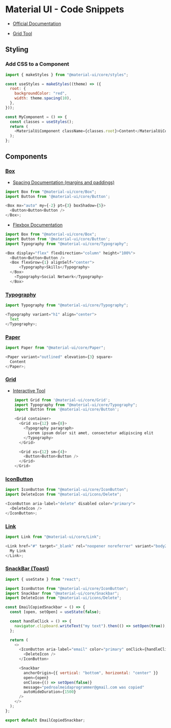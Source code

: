 # Material UI - Code Snippets

- [Official Documentation](https://material-ui.com/)

- [Grid Tool](https://material-ui.com/components/grid/#interactive)

## Styling

### Add CSS to a Component

```javascript
import { makeStyles } from "@material-ui/core/styles";

const useStyles = makeStyles((theme) => ({
  root: {
    backgroundColor: "red",
    width: theme.spacing(10),
  },
}));

const MyComponent = () => {
  const classes = useStyles();
  return (
    <MaterialUiComponent className={classes.root}>Content</MaterialUiComponent>
  );
};
```

## Components

### [Box](https://material-ui.com/components/box/#box)

- [Spacing Documentation (margins and paddings)](https://material-ui.com/system/spacing/)

```javascript
import Box from "@material-ui/core/Box";
import Button from '@material-ui/core/Button';

<Box mx="auto" my={-2} pt={3} boxShadow={5}>
  <Button>Button<Button />
</Box>;
```

- [Flexbox Documentation](https://material-ui.com/system/flexbox/#flexbox)

```javascript
import Box from "@material-ui/core/Box";
import Button from '@material-ui/core/Button';
import Typography from "@material-ui/core/Typography";

<Box display="flex" flexDirection="column" height="100%">
  <Button>Button<Button />
  <Box flexGrow={1} alignSelf="center">
      <Typography>Skills</Typography>
  </Box>
    <Typography>Social Network</Typography>
  </Box>
```

### [Typography](https://material-ui.com/components/typography/#typography)

```javascript
import Typography from "@material-ui/core/Typography";

<Typography variant="h1" align="center">
  Text
</Typography>;
```

### [Paper](https://material-ui.com/pt/api/paper/)

```javascript
import Paper from "@material-ui/core/Paper";

<Paper variant="outlined" elevation={3} square>
  Content
</Paper>;
```

### [Grid](https://material-ui.com/components/grid/)

- [Interactive Tool](https://material-ui.com/components/grid/#interactive)

```javascript
    import Grid from '@material-ui/core/Grid';
    import Typography from "@material-ui/core/Typography";
    import Button from '@material-ui/core/Button';

    <Grid container>
      <Grid xs={12} sm={8}>
        <Typography paragraph>
          Lorem ipsum dolor sit amet, consectetur adipiscing elit
        </Typography>
      </Grid>

      <Grid xs={12} sm={4}>
        <Button>Button<Button />
      </Grid>
    </Grid>
```

### [IconButton](https://material-ui.com/components/buttons/#icon-buttons)

```javascript
import IconButton from "@material-ui/core/IconButton";
import DeleteIcon from "@material-ui/icons/Delete";

<IconButton aria-label="delete" disabled color="primary">
  <DeleteIcon />
</IconButton>;
```

### [Link](https://material-ui.com/components/links/)

```javascript
import Link from "@material-ui/core/Link";

<Link href="#" target="_blank" rel="noopener noreferrer" variant="body2">
  My Link
</Link>;
```

### [SnackBar (Toast)](https://material-ui.com/api/snackbar/)

```javascript
import { useState } from "react";

import IconButton from "@material-ui/core/IconButton";
import Snackbar from "@material-ui/core/Snackbar";
import DeleteIcon from "@material-ui/icons/Delete";

const EmailCopiedSnackbar = () => {
  const [open, setOpen] = useState(false);

  const handleClick = () => {
    navigator.clipboard.writeText("my text").then(() => setOpen(true));
  };

  return (
    <>
      <IconButton aria-label="email" color="primary" onClick={handleClick}>
        <DeleteIcon />
      </IconButton>

      <Snackbar
        anchorOrigin={{ vertical: "bottom", horizontal: "center" }}
        open={open}
        onClose={() => setOpen(false)}
        message="pedroalmeidaprogrammer@gmail.com was copied"
        autoHideDuration={1500}
      />
    </>
  );
};

export default EmailCopiedSnackbar;
```
